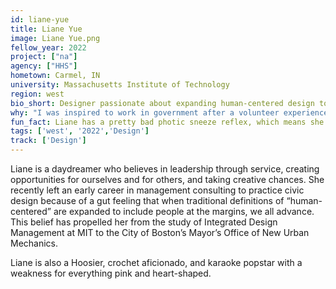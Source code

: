 ```yaml
---
id: liane-yue
title: Liane Yue
image: Liane Yue.png
fellow_year: 2022
project: ["na"]
agency: ["HHS"]
hometown: Carmel, IN
university: Massachusetts Institute of Technology
region: west
bio_short: Designer passionate about expanding human-centered design to include people at the margins. 
why: "I was inspired to work in government after a volunteer experience I had working with a family of at-risk women. The U.S. Digital Corps also appealed to me as a way to access high-impact opportunities in the public sector within a supportive community and culture."
fun_fact: Liane has a pretty bad photic sneeze reflex, which means she is "allergic" to chocolate, wine, and the sun.
tags: ['west', '2022','Design']
track: ['Design']
---
```


Liane is a daydreamer who believes in leadership through service, creating opportunities for ourselves and for others, and taking creative chances. She recently left an early career in management consulting to practice civic design because of a gut feeling that when traditional definitions of “human-centered” are expanded to include people at the margins, we all advance. This belief has propelled her from the study of Integrated Design Management at MIT to the City of Boston’s Mayor’s Office of New Urban Mechanics. 

Liane is also a Hoosier, crochet aficionado, and karaoke popstar with a weakness for everything pink and heart-shaped.
